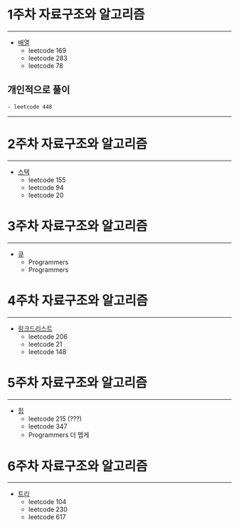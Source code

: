 # 1주차 자료구조와 알고리즘
---

- [배열](./Array)
    - leetcode 169
    - leetcode 283
    - leetcode 78

## 개인적으로 풀이

    - leetcode 448
---

# 2주차 자료구조와 알고리즘
---

- [스택](./Stack)
    - leetcode 155
    - leetcode 94
    - leetcode 20

# 3주차 자료구조와 알고리즘
---

- [큐](./Queue)
    - Programmers
    - Programmers

# 4주차 자료구조와 알고리즘
---

- [링크드리스트](./LinkedList)
    - leetcode 206
    - leetcode 21
    - leetcode 148

# 5주차 자료구조와 알고리즘
---

- [힙](./Heap)
    - leetcode 215 (???)
    - leetcode 347
    - Programmers 더 맵게

# 6주차 자료구조와 알고리즘
---

- [트리](./Tree)
    - leetcode 104
    - leetcode 230
    - leetcode 617